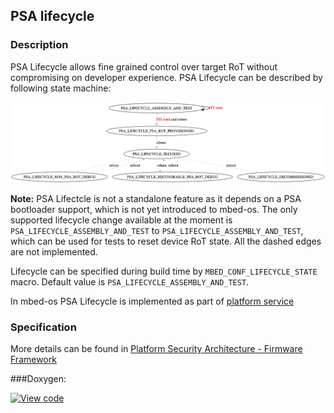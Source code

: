 ## PSA lifecycle


### Description

PSA Lifecycle allows fine grained control over target RoT without compromising on developer experience.
PSA Lifecycle can be described by following state machine:

![lifecycle](./psa_lifecycle.png)

<span class="notes"> **Note:**
PSA Lifectcle is not a standalone feature as it depends on a PSA bootloader support, which is not yet introduced to mbed-os.
The only supported lifecycle change available at the moment is `PSA_LIFECYCLE_ASSEMBLY_AND_TEST` to `PSA_LIFECYCLE_ASSEMBLY_AND_TEST`, which can be used for tests to reset device RoT state.
All the dashed edges are not implemented.
</span>

Lifecycle can be specified during build time by `MBED_CONF_LIFECYCLE_STATE` macro. Default value is `PSA_LIFECYCLE_ASSEMBLY_AND_TEST`.

In mbed-os PSA Lifecycle is implemented as part of [platform service](../platform_servcie.md)

### Specification

More details can be found in [Platform Security Architecture - Firmware Framework ](https://pages.arm.com/psa-resources-ff.html)


###Doxygen:

[![View code](https://www.mbed.com/embed/?type=library)](../mbed-os-api-doxy/lifecycle_8h.html)
